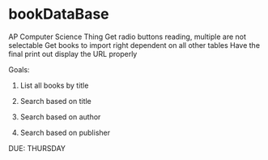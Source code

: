 # bookDataBase
AP Computer Science Thing
Get radio buttons reading, multiple are not selectable
Get books to import right dependent on all other tables
Have the final print out display the URL properly 

Goals:
1.  List all books by title

2.  Search based on title

3.  Search based on author

4. Search based on publisher



DUE: THURSDAY
